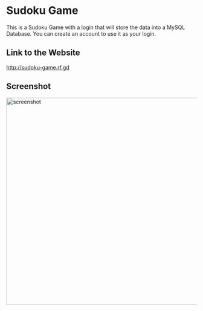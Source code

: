 # Sudoku Game

This is a Sudoku Game with a login that will store the data into a MySQL Database. You can create an account to use it as your login.

## Link to the Website

http://sudoku-game.rf.gd

## Screenshot

<img width="547" alt="screenshot" src="https://github.com/StefDegiorgi/sudoku-game/assets/139114438/2179c243-866e-4479-baf5-6e44dfda1be5">
